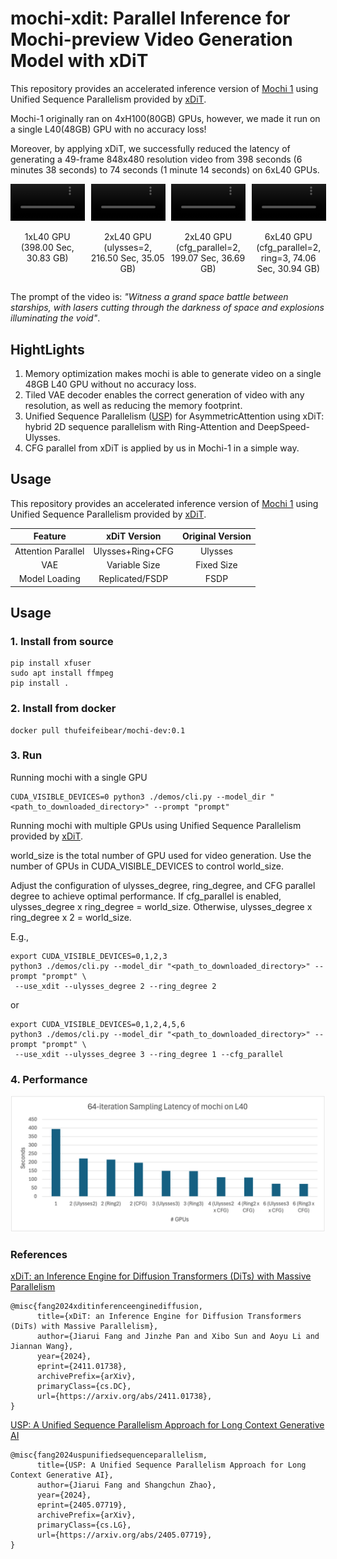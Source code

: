 # mochi-xdit: Parallel Inference for Mochi-preview Video Generation Model with xDiT

This repository provides an accelerated inference version of [Mochi 1](https://github.com/genmoai/models) using Unified Sequence Parallelism provided by [xDiT](https://github.com/xdit-project/xDiT).

Mochi-1 originally ran on 4xH100(80GB) GPUs, however, we made it run on a single L40(48GB) GPU with no accuracy loss!

Moreover, by applying xDiT, we successfully reduced the latency of generating a 49-frame 848x480 resolution video from 398 seconds (6 minutes 38 seconds) to 74 seconds (1 minute 14 seconds) on 6xL40 GPUs. 

<div style="display: flex; justify-content: space-between; gap: 10px;">
    <div style="width: 24%">
        <video width="100%" autoplay loop muted>
            <source src="https://raw.githubusercontent.com/xdit-project/xdit_assets/main/mochi-xdit/space_1gpu.mp4" type="video/mp4">
        </video>
        <p style="text-align: center">1xL40 GPU (398.00 Sec, 30.83 GB)</p>
    </div>
    <div style="width: 24%">
        <video width="100%" autoplay loop muted>
            <source src="https://raw.githubusercontent.com/xdit-project/xdit_assets/main/mochi-xdit/space_2g_orignal.mp4" type="video/mp4">
        </video>
        <p style="text-align: center">2xL40 GPU (ulysses=2, 216.50 Sec, 35.05 GB)</p>
    </div>
    <div style="width: 24%">
        <video width="100%" autoplay loop muted>
            <source src="https://raw.githubusercontent.com/xdit-project/xdit_assets/main/mochi-xdit/space_cfg2.mp4" type="video/mp4">
        </video>
        <p style="text-align: center">2xL40 GPU (cfg_parallel=2, 199.07 Sec, 36.69 GB)</p>
    </div>
    <div style="width: 24%">
        <video width="100%" autoplay loop muted>
            <source src="https://raw.githubusercontent.com/xdit-project/xdit_assets/main/mochi-xdit/space_r3cfg2.mp4" type="video/mp4">
        </video>
        <p style="text-align: center">6xL40 GPU (cfg_parallel=2, ring=3, 74.06 Sec, 30.94 GB)</p>
    </div>
</div>

The prompt of the video is: *"Witness a grand space battle between starships, with lasers cutting through the darkness of space and explosions illuminating the void"*.

## HightLights

1. Memory optimization makes mochi is able to generate video on a single 48GB L40 GPU without no accuracy loss.
2. Tiled VAE decoder enables the correct generation of video with any resolution, as well as reducing the memory footprint.
3. Unified Sequence Parallelism ([USP](https://github.com/feifeibear/long-context-attention)) for AsymmetricAttention using xDiT: hybrid 2D sequence parallelism with Ring-Attention and DeepSpeed-Ulysses.
4. CFG parallel from xDiT is applied by us in Mochi-1 in a simple way.

## Usage

This repository provides an accelerated inference version of [Mochi 1](https://github.com/genmoai/models) using Unified Sequence Parallelism provided by [xDiT](https://github.com/xdit-project/xDiT).

<div align="center">

| Feature            | xDiT Version      | Original Version |
|:-----------------:|:-----------------:|:----------------:|
| Attention Parallel | Ulysses+Ring+CFG | Ulysses         |
| VAE               | Variable Size     | Fixed Size      |
| Model Loading     | Replicated/FSDP   | FSDP            |

</div>


## Usage

### 1. Install from source

```shell
pip install xfuser
sudo apt install ffmpeg
pip install .
```

### 2. Install from docker

```shell
docker pull thufeifeibear/mochi-dev:0.1
```

### 3. Run

Running mochi with a single GPU

```shell
CUDA_VISIBLE_DEVICES=0 python3 ./demos/cli.py --model_dir "<path_to_downloaded_directory>" --prompt "prompt"
```

Running mochi with multiple GPUs using Unified Sequence Parallelism provided by [xDiT](https://github.com/xdit-project/xDiT).

world_size is the total number of GPU used for video generation. Use the number of GPUs in CUDA_VISIBLE_DEVICES to control world_size.

Adjust the configuration of ulysses_degree, ring_degree, and CFG parallel degree to achieve optimal performance. If cfg_parallel is enabled, ulysses_degree x ring_degree = world_size. Otherwise, ulysses_degree x ring_degree x 2 = world_size.

E.g.,

```shell
export CUDA_VISIBLE_DEVICES=0,1,2,3
python3 ./demos/cli.py --model_dir "<path_to_downloaded_directory>" --prompt "prompt" \
 --use_xdit --ulysses_degree 2 --ring_degree 2
```
or

```shell
export CUDA_VISIBLE_DEVICES=0,1,2,4,5,6
python3 ./demos/cli.py --model_dir "<path_to_downloaded_directory>" --prompt "prompt" \
 --use_xdit --ulysses_degree 3 --ring_degree 1 --cfg_parallel
```

### 4. Performance

![L40 performance](./assets/l40_performance.png)

### References

[xDiT: an Inference Engine for Diffusion Transformers (DiTs) with Massive Parallelism](https://arxiv.org/abs/2411.01738)

```
@misc{fang2024xditinferenceenginediffusion,
      title={xDiT: an Inference Engine for Diffusion Transformers (DiTs) with Massive Parallelism}, 
      author={Jiarui Fang and Jinzhe Pan and Xibo Sun and Aoyu Li and Jiannan Wang},
      year={2024},
      eprint={2411.01738},
      archivePrefix={arXiv},
      primaryClass={cs.DC},
      url={https://arxiv.org/abs/2411.01738}, 
}
```

[USP: A Unified Sequence Parallelism Approach for Long Context Generative AI](https://arxiv.org/abs/2405.07719)

```
@misc{fang2024uspunifiedsequenceparallelism,
      title={USP: A Unified Sequence Parallelism Approach for Long Context Generative AI}, 
      author={Jiarui Fang and Shangchun Zhao},
      year={2024},
      eprint={2405.07719},
      archivePrefix={arXiv},
      primaryClass={cs.LG},
      url={https://arxiv.org/abs/2405.07719}, 
}
```

